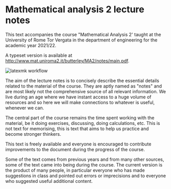 # Mathematical analysis 2 lecture notes

This text accompanies the course "Mathematical Analysis 2' taught at the University of Rome Tor Vergata in the department of engineering for the academic year 2021/22.

A typeset version is available at http://www.mat.uniroma2.it/butterley/MA2/notes/main.pdf. 

![latexmk workflow](https://github.com/oliver-butterley/ma2/actions/workflows/latex.yml/badge.svg)

The aim of the lecture notes is to concisely describe the essential details related to the material of the course.
They are aptly named as "notes" and are most likely not the comprehensive source of all relevant information.
We live during an age where we have instant access to a huge volume of resources and so here we will make connections to whatever is useful, whenever we can. 

The central part of the course remains the time spent working with the material, be it doing exercises, discussing, doing calculations, etc. This is not text for memorising, this is text that aims to help us practice and become stronger thinkers.

This text is freely available and everyone is encouraged to contribute improvements to the document during the progress of the course. 

Some of the text comes from previous years and from many other sources, some of the text came into being during the course. The current version is the product of many people, in particular everyone who has made suggestions in class and pointed out errors or imprecisions and to everyone who suggested useful additional content.
